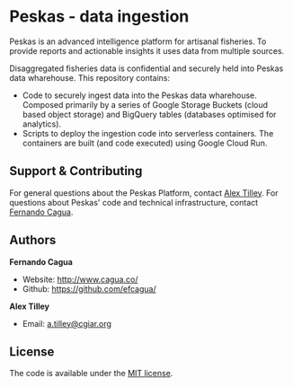 # Peskas - data ingestion

Peskas is an advanced intelligence platform for artisanal fisheries. To provide reports and actionable insights it uses data from multiple sources. 

Disaggregated fisheries data is confidential and securely held into Peskas data wharehouse. This repository contains:

* Code to securely ingest data into the Peskas data wharehouse. Composed primarily by a series of Google Storage Buckets (cloud based object storage) and BigQuery tables (databases optimised for analytics).
* Scripts to deploy the ingestion code into serverless containers. The containers are built (and code executed) using Google Cloud Run. 

## Support & Contributing

For general questions about the Peskas Platform, contact [Alex Tilley](mailto:a.tilley@cgiar.org). For questions about Peskas' code and technical infrastructure, contact [Fernando Cagua](mailto:f.cagua@cgiar.org).

## Authors

**Fernando Cagua**

-   Website: <http://www.cagua.co/>
-   Github: <https://github.com/efcagua/>

**Alex Tilley**

- Email: [a.tilley@cgiar.org](mailto:a.tilley@cgiar.org)

## License

The code is available under the [MIT license](LICENSE).